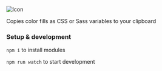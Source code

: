 ![Icon](https://user-images.githubusercontent.com/3891632/145596733-da945d71-fa01-4373-8c99-c65734a6ab2f.png)

Copies color fills as CSS or Sass variables to your clipboard

### Setup & development

`npm i` to install modules

`npm run watch` to start development
